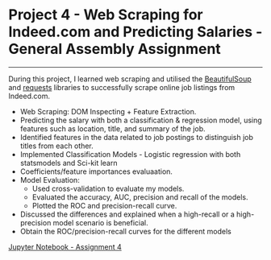 # Project 4 - Web Scraping for Indeed.com and Predicting Salaries - General Assembly Assignment

- - - - 

During this project, I learned web scraping and utilised the [BeautifulSoup](https://www.crummy.com/software/BeautifulSoup/bs4/doc/) and [requests](https://2.python-requests.org/en/master/) libraries to successfully scrape online job listings from Indeed.com.

* Web Scraping: DOM Inspecting + Feature Extraction. 
* Predicting the salary with both a classification & regression model, using features such as location, title, and summary of the job. 
* Identified features in the data related to job postings to distinguish job titles from each other.
* Implemented Classification Models - Logistic regression with both statsmodels and Sci-kit learn
* Coefficients/feature importances evaluaation. 
* Model Evaluation:
  * Used cross-validation to evaluate my models.
  * Evaluated the accuracy, AUC, precision and recall of the models. 
  * Plotted the ROC and precision-recall curve.
* Discussed the differences and explained when a high-recall or a high-precision model scenario is beneficial.
* Obtain the ROC/precision-recall curves for the different models

[Jupyter Notebook - Assignment 4](Project_4.ipynb)
